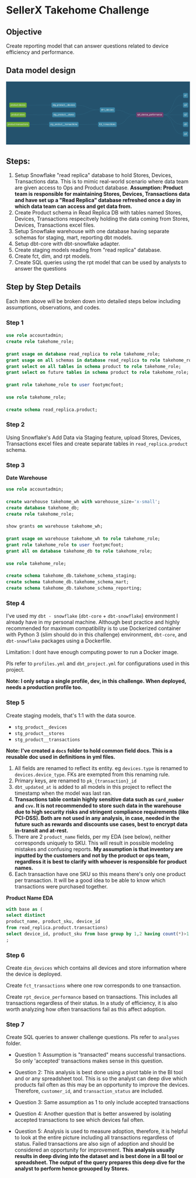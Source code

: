 # SellerX Takehome Challenge

## Objective

Create reporting model that can answer questions related to device efficiency and performance.

## Data model design
![alt text](image.png)

## Steps:
1. Setup Snowflake "read replica" database to hold Stores, Devices, Transactions data. This is to mimic real-world scenario where data team are given access to Ops and Product database. **Assumption: Product team is responsible for maintaining Stores, Devices, Transactions data and have set up a "Read Replica" database refreshed once a day in which data team can access and get data from.**
2. Create Product schema in Read Replica DB with tables named Stores, Devices, Transactions respecitvely holding the data coming from Stores, Devices, Transactions excel files.
3. Setup Snowflake warehouse with one database having separate schemas for staging, mart, reporting dbt models.
4. Setup dbt-core with dbt-snowflake adapter.
5. Create staging models reading from "read replica" database.
6. Create fct, dim, and rpt models.
7. Create SQL queries using the rpt model that can be used by analysts to answer the questions

## Step by Step Details

Each item above will be broken down into detailed steps below including assumptions, observations, and codes.

### Step 1

```sql
use role accountadmin;
create role takehome_role;

grant usage on database read_replica to role takehome_role;
grant usage on all schemas in database read_replica to role takehome_role;
grant select on all tables in schema product to role takehome_role;
grant select on future tables in schema product to role takehome_role;

grant role takehome_role to user footymcfoot;

use role takehome_role;

create schema read_replica.product;

```

### Step 2

Using Snowflake's Add Data via Staging feature, upload Stores, Devices, Transactions excel files and create separate tables in `read_replica.product` schema.

### Step 3

**Date Warehouse**

```sql
use role accountadmin;

create warehouse takehome_wh with warehouse_size='x-small';
create database takehome_db;
create role takehome_role;

show grants on warehouse takehome_wh;

grant usage on warehouse takehome_wh to role takehome_role;
grant role takehome_role to user footymcfoot;
grant all on database takehome_db to role takehome_role;

use role takehome_role;

create schema takehome_db.takehome_schema_staging;
create schema takehome_db.takehome_schema_mart;
create schema takehome_db.takehome_schema_reporting;

```

### Step 4
I've used my `dbt - snowflake` (`dbt-core` + `dbt-snowflake`) environment I already have in my personal machine. Although best practice and highly recommended for maximum compatibility is to use Dockerized container with Python 3 (slim should do in this challenge) environment, `dbt-core`, and `dbt-snowflake` packages using a Dockerfile.

Limitation: I dont have enough computing power to run a Docker image.

Pls refer to `profiles.yml` and `dbt_project.yml` for configurations used in this project.

__Note: I only setup a single profile, dev, in this challenge. When deployed, needs a production profile too.__ 

### Step 5

Create staging models, that's 1:1 with the data source.

- `stg_product__devices`
- `stg_product__stores`
- `stg_product__transactions`

__Note: I've created a `docs` folder to hold common field docs. This is a reusable doc used in definitions in yml files.__

1. All fields are renamed to reflect its entity. eg `devices.type` is renamed to `devices.device_type`. FKs are exempted from this renaming rule.
2. Primary keys, are renamed to `pk_{transaction}_id`
3. `dbt_updated_at` is added to all models in this project to reflect the timestamp when the model was last ran.
4. **Transactions table contain highly sensitive data such as `card_number` and `cvv`. It is not recommended to store such data in the warehouse due to high security risks and stringent compliance requirements (like PCI-DSS). Both are not used in any analysis, in case, needed in the future such as rewards and discounts use cases, best to encrypt data in-transit and at-rest.**
5. There are 2 `product_name` fields, per my EDA (see below), neither corresponds uniquely to SKU. This will result in possible modeling mistakes and confusing reports. **My assumption is that inventory are inputted by the customers and not by the product or ops team, regardless it is best to clarify with whoever is responsible for product names.**
6. Each transaction have one SKU so this means there's only one product per transaction. It will be a good idea to be able to know which transactions were purchased together.

**Product Name EDA**

```sql
with base as (
select distinct
product_name, product_sku, device_id
from read_replica.product.transactions)
select device_id, product_sku from base group by 1,2 having count(*)>1
;
```

### Step 6

Create `dim_devices` which contains all devices and store information where the device is deployed.

Create `fct_transactions` where one row corresponds to one transaction.

Create `rpt_device_performance` based on transactions. This includes all transactions regardless of their status. In a study of efficiency, it is also worth analyzing how often transactions fail as this affect adoption.

### Step 7

Create SQL queries to answer challenge questions. Pls refer to `analyses` folder.

- Question 1: Assumption is "transacted" means successful transactions. So only 'accepted' transactions makes sense in this question.

- Question 2: This analysis is best done using a pivot table in the BI tool and or any spreadsheet tool. This is so the analyst can deep dive which products fail often as this may be an opportunity to improve the devices. Therefore, `customer_id`, and `transaction_status` are included.

- Question 3: Same assumption as 1 to only include accepted transactions

- Question 4: Another question that is better answered by isolating accepted transactions to see which devices fail often.

- Question 5: Analysis is used to measure adoption, therefore, it is helpful to look at the entire picture including all transactions regardless of status. Failed transactions are also sign of adoption and should be considered an opportunity for improvement. **This analysis usually results in deep diving into the dataset and is best done in a BI tool or spreadsheet. The output of the query prepares this deep dive for the analyst to perform hence grouoped by Stores.**
